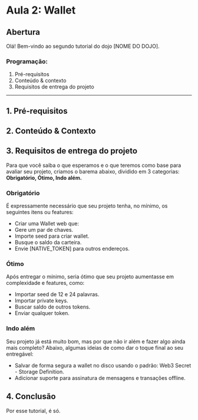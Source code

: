 # Aula 2: Wallet

## Abertura

Olá! Bem-vindo ao segundo tutorial do dojo [NOME DO DOJO].

### Programação:

1. Pré-requisitos
2. Conteúdo & contexto
3. Requisitos de entrega do projeto

---

## 1. Pré-requisitos


## 2. Conteúdo & Contexto


## 3. Requisitos de entrega do projeto

Para que você saiba o que esperamos e o que teremos como base para avaliar seu projeto, criamos o barema abaixo, dividido em 3 categorias: **Obrigatório, Ótimo, Indo além.**

### Obrigatório
É expressamente necessário que seu projeto tenha, no mínimo, os seguintes itens ou features:

- Criar uma Wallet web que:
- Gere um par de chaves.
- Importe seed para criar wallet.
- Busque o saldo da carteira.
- Envie [NATIVE_TOKEN] para outros endereços.

### Ótimo
Após entregar o mínimo, seria ótimo que seu projeto aumentasse em complexidade e features, como:

- Importar seed de 12 e 24 palavras.
- Importar private keys.
- Buscar saldo de outros tokens.
- Enviar qualquer token.

### Indo além
Seu projeto já está muito bom, mas por que não ir além e fazer algo ainda mais completo? Abaixo, algumas ideias de como dar o toque final ao seu entregável:

- Salvar de forma segura a wallet no disco usando o padrão: Web3 Secret - Storage Definition.
- Adicionar suporte para assinatura de mensagens e transações offline.

## 4. Conclusão

Por esse tutorial, é só.